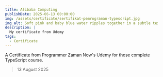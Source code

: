 ```yaml
---
title: Alibaba Computing
publishDate: 2025-06-13 00:00:00
img: /assets/certificate/sertifikat-pemrograman-typescript.jpg
img_alt: Soft pink and baby blue water ripples together in a subtle texture.
description: |
  My certificate from Udemy 
tags:
  - Certificate
---
```


A Certificate from Programmer Zaman Now's Udemy for those complete TypeScript course.

> 13 August 2025